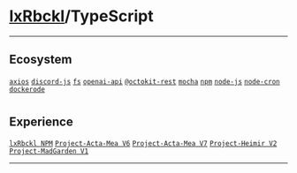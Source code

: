 # [lxRbckl](https://github.com/lxRbckl/lxRbckl/tree/main)/TypeScript

---
## Ecosystem


[`axios`](https://github.com/lxRbckl/lxRbckl/tree/main/TypeScript/axios) [`discord-js`](https://github.com/lxRbckl/lxRbckl/tree/main/TypeScript/discord-js) [`fs`](https://github.com/lxRbckl/lxRbckl/tree/main/TypeScript/fs) [`openai-api`](https://github.com/lxRbckl/lxRbckl/tree/main/TypeScript/openai-api) [`@octokit-rest`](https://github.com/lxRbckl/lxRbckl/tree/main/TypeScript/@octokit-rest) [`mocha`](https://github.com/lxRbckl/lxRbckl/tree/main/TypeScript/mocha) [`npm`](https://github.com/lxRbckl/lxRbckl/tree/main/TypeScript/npm) [`node-js`](https://github.com/lxRbckl/lxRbckl/tree/main/TypeScript/node-js) [`node-cron`](https://github.com/lxRbckl/lxRbckl/tree/main/TypeScript/node-cron) [`dockerode`](https://github.com/lxRbckl/lxRbckl/tree/main/TypeScript/dockerode)
# 
## Experience


[`lxRbckl NPM`](https://github.com/lxRbckl/lxRbckl/blob/NPM/README.md) [`Project-Acta-Mea V6`](https://github.com/lxRbckl/Project-Acta-Mea/blob/V6/README.md) [`Project-Acta-Mea V7`](https://github.com/lxRbckl/Project-Acta-Mea/blob/V7/README.md) [`Project-Heimir V2`](https://github.com/lxRbckl/Project-Heimir/blob/V2/README.md) [`Project-MadGarden V1`](https://github.com/lxRbckl/Project-MadGarden/blob/V1/README.md)




---